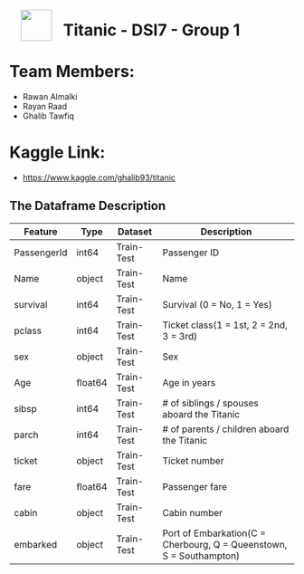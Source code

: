 
<img src="http://imgur.com/1ZcRyrc.png" style="float: left; margin: 20px; height: 55px">

# Titanic - DSI7 - Group 1

# Team Members:

- Rawan Almalki
- Rayan Raad
- Ghalib Tawfiq

# Kaggle Link:
- https://www.kaggle.com/ghalib93/titanic


## The Dataframe Description
|Feature|Type|Dataset|Description|
|---|---|---|---|
|PassengerId|int64|Train-Test|Passenger ID|
|Name|object|Train-Test|Name|
|survival|int64|Train-Test|Survival (0 = No, 1 = Yes)|
|pclass|int64|Train-Test|Ticket class(1 = 1st, 2 = 2nd, 3 = 3rd)|
|sex|object|Train-Test|Sex|
|Age|float64|Train-Test|Age in years|
|sibsp|int64|Train-Test|# of siblings / spouses aboard the Titanic|
|parch|int64|Train-Test|# of parents / children aboard the Titanic|
|ticket|object|Train-Test|Ticket number|
|fare|float64|Train-Test|Passenger fare|
|cabin|object|Train-Test|Cabin number|
|embarked|object|Train-Test|Port of Embarkation(C = Cherbourg, Q = Queenstown, S = Southampton)|
